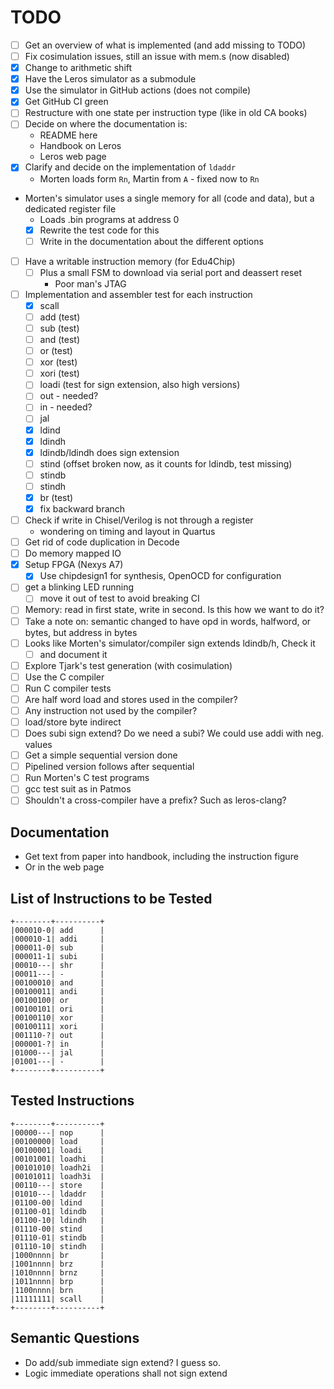 # TODO

 - [ ] Get an overview of what is implemented (and add missing to TODO)
 - [ ] Fix cosimulation issues, still an issue with mem.s (now disabled)
 - [x] Change to arithmetic shift
 - [x] Have the Leros simulator as a submodule
 - [x] Use the simulator in GitHub actions (does not compile)
 - [x] Get GitHub CI green
 - [ ] Restructure with one state per instruction type (like in old CA books)
 - [ ] Decide on where the documentation is:
   - README here
   - Handbook on Leros
   - Leros web page
 - [x] Clarify and decide on the implementation of `ldaddr`
   - Morten loads form `Rn`, Martin from `A` - fixed now to `Rn`
 - Morten's simulator uses a single memory for all (code and data), but a dedicated register file
   - Loads .bin programs at address 0 
    - [x] Rewrite the test code for this
    - [ ] Write in the documentation about the different options
 - [ ] Have a writable instruction memory (for Edu4Chip)
   - [ ] Plus a small FSM to download via serial port and deassert reset
     - Poor man's JTAG
 - [ ] Implementation and assembler test for each instruction
   - [x] scall
   - [ ] add (test)
   - [ ] sub (test)
   - [ ] and (test)
   - [ ] or (test)
   - [ ] xor (test)
   - [ ] xori (test)
   - [ ] loadi (test for sign extension, also high versions)
   - [ ] out - needed?
   - [ ] in - needed?
   - [ ] jal
   - [x] ldind
   - [x] ldindh
   - [x] ldindb/ldindh does sign extension
   - [ ] stind (offset broken now, as it counts for ldindb, test missing)
   - [ ] stindb
   - [ ] stindh
   - [x] br (test)
   - [x] fix backward branch
 - [ ] Check if write in Chisel/Verilog is not through a register
    * wondering on timing and layout in Quartus
 - [ ] Get rid of code duplication in Decode
 - [ ] Do memory mapped IO
 - [x] Setup FPGA (Nexys A7)
   - [x] Use chipdesign1 for synthesis, OpenOCD for configuration
 - [ ] get a blinking LED running
   - [ ] move it out of test to avoid breaking CI
 - [ ] Memory: read in first state, write in second. Is this how we want to do it?
 - [ ] Take a note on: semantic changed to have opd in words, halfword, or bytes, but address in bytes
 - [ ] Looks like Morten's simulator/compiler sign extends ldindb/h, Check it
   - [ ] and document it
 - [ ] Explore Tjark's test generation (with cosimulation)
 - [ ] Use the C compiler 
 - [ ] Run C compiler tests 
 - [ ] Are half word load and stores used in the compiler? 
 - [ ] Any instruction not used by the compiler? 
 - [ ] load/store byte indirect 
 - [ ] Does subi sign extend? Do we need a subi? We could use addi with neg. values 
 - [ ] Get a simple sequential version done 
 - [ ] Pipelined version follows after sequential 
 - [ ] Run Morten's C test programs 
 - [ ] gcc test suit as in Patmos
 - [ ] Shouldn't a cross-compiler have a prefix? Such as leros-clang?

## Documentation

 * Get text from paper into handbook, including the instruction figure
 * Or in the web page

## List of Instructions to be Tested

```aidl
+--------+----------+
|000010-0| add      |
|000010-1| addi     |
|000011-0| sub      |
|000011-1| subi     |
|00010---| shr      |
|00011---| -        |
|00100010| and      |
|00100011| andi     |
|00100100| or       |
|00100101| ori      |
|00100110| xor      |
|00100111| xori     |
|001110-?| out      |
|000001-?| in       |
|01000---| jal      |
|01001---| -        |
+--------+----------+
```

## Tested Instructions

```aidl
+--------+----------+
|00000---| nop      |
|00100000| load     |
|00100001| loadi    |
|00101001| loadhi   |
|00101010| loadh2i  |
|00101011| loadh3i  |
|00110---| store    |
|01010---| ldaddr   |
|01100-00| ldind    |
|01100-01| ldindb   |
|01100-10| ldindh   |
|01110-00| stind    |
|01110-01| stindb   |
|01110-10| stindh   |
|1000nnnn| br       |
|1001nnnn| brz      |
|1010nnnn| brnz     |
|1011nnnn| brp      |
|1100nnnn| brn      |
|11111111| scall    |
+--------+----------+
```
## Semantic Questions

 * Do add/sub immediate sign extend? I guess so.
 * Logic immediate operations shall not sign extend